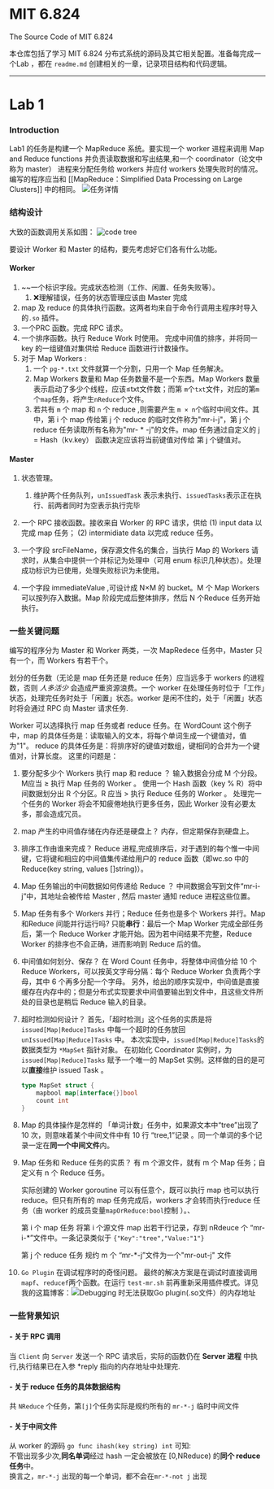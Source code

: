 
# MIT 6.824
The Source Code of MIT 6.824

本仓库包括了学习 MIT 6.824 分布式系统的源码及其它相关配置。准备每完成一个Lab ，都在 `readme.md` 创建相关的一章，记录项目结构和代码逻辑。

---
# Lab 1
### Introduction
Lab1 的任务是构建一个 MapReduce 系统。要实现一个 worker 进程来调用 Map and Reduce functions 并负责读取数据和写出结果,和一个 coordinator（论文中称为 master） 进程来分配任务给 workers 并应付 workers 处理失败时的情况。编写的程序应当和  [[MapReduce：Simplified Data Processing on Large Clusters]]  中的相同。
![任务详情](https://github.com/RenGeJiaYou/MIT6.824/assets/37719543/e90aefb8-6647-4af1-a867-8fec308b27eb)


### 结构设计
大致的函数调用关系如图：
![code tree](https://github.com/RenGeJiaYou/MIT6.824/assets/37719543/3f49681b-3ff4-47cf-a0f8-82547a426dc2)

要设计 Worker 和 Master 的结构，要先考虑好它们各有什么功能。

#### Worker
1. ~~一个标识字段。完成状态检测（工作、闲置、任务失败等）。
	1. ❌理解错误，任务的状态管理应该由 Master 完成
2. map 及 reduce 的具体执行函数。这两者均来自于命令行调用主程序时导入的`.so` 插件。
2. 一个PRC 函数。完成 RPC 请求。
3. 一个排序函数。执行 Reduce Work 时使用。 完成中间值的排序，并将同一 key 的一组键值对集供给 Reduce 函数进行计数操作。
4. 对于 Map Workers :
	1. 一个 `pg-*.txt` 文件就算一个分割，只用一个 Map 任务解决。
	2. Map Workers 数量和 Map 任务数量不是一个东西。Map Workers 数量表示启动了多少个线程，应该≤txt文件数；而第 `m`个`txt`文件，对应的第`m`个`map`任务，将产生`nReduce`个文件。
	3. 若共有 `m` 个 map 和 `n` 个 reduce ,则需要产生 `m × n`个临时中间文件。其中，第 i 个 map 传给第 j 个 reduce 的临时文件称为"mr-i-j"，第 j 个 reduce 任务读取所有名称为"mr- * -j"的文件。map 任务通过自定义的 j = Hash（kv.key） 函数决定应该将当前键值对传给 第 j 个键值对。



#### Master

1. 状态管理。
	1. 维护两个任务队列，`unIssuedTask` 表示未执行、`issuedTasks`表示正在执行、前两者同时为空表示执行完毕
2. 一个 RPC 接收函数。接收来自 Worker 的 RPC 请求，供给
	(1) input data 以完成 map 任务；
	(2) intermidiate data 以完成 reduce 任务。

3. 一个字段 srcFileName，保存源文件名的集合，当执行 Map 的 Workers 请求时，从集合中提供一个并标记为处理中（可用 enum 标识几种状态）。处理成功标识为已使用，处理失败标识为未使用。

4. 一个字段 immediateValue ,可设计成 N×M 的 bucket。M 个 Map Workers 可以按列存入数据。Map 阶段完成后整体排序，然后 N 个Reduce 任务开始执行。

### 一些关键问题
编写的程序分为 Master 和 Worker 两类，一次 MapRedece 任务中，Master 只有一个，而 Workers 有若干个。

划分的任务数（无论是 map 任务还是 reduce 任务）应当远多于 workers 的进程数，否则 *人多活少* 会造成严重资源浪费。一个 worker 在处理任务时位于「工作」状态，处理完任务时处于「闲置」状态。worker 是闲不住的，处于「闲置」状态时将会通过 RPC 向 Master 请求任务. 

Worker 可以选择执行 map 任务或者 reduce 任务。在 WordCount 这个例子中，map 的具体任务是：读取输入的文本，将每个单词生成一个键值对，值为"1"。
reduce 的具体任务是：将排序好的键值对数组，键相同的合并为一个键值对，计算长度。
这里的问题是：
1. 要分配多少个 Workers 执行 map 和 reduce ？
	输入数据会分成 M 个分段。M应当    ≥ 执行 Map 任务的 Worker  。
	使用一个 Hash 函数（key % R）将中间数据划分出 R 个分区。R 应当 > 执行 Reduce 任务的 Worker 。
	处理完一个任务的 Worker 将会不知疲倦地执行更多任务，因此 Worker 没有必要太多，那会造成冗员。

2. map 产生的中间值存储在内存还是硬盘上？
	内存，但定期保存到硬盘上。

3. 排序工作由谁来完成？
	Reduce 进程,完成排序后，对于遇到的每个惟一中间键，它将键和相应的中间值集传递给用户的 reduce 函数（即wc.so 中的 Reduce(key string, values []string)）。

4. Map 任务输出的中间数据如何传递给 Reduce ？
	中间数据会写到文件“mr-i-j”中，其地址会被传给 Master , 然后 master 通知 reduce 进程这些位置。

5. Map 任务有多个 Workers 并行；Reduce 任务也是多个 Workers 并行。Map 和Reduce 间能并行运行吗?
	只能**串行**：最后一个 Map Worker 完成全部任务后，第一个 Reduce Worker 才能开始。因为若中间结果不完整，Reduce Worker 的排序也不会正确，进而影响到 Reduce 后的值。

6. 中间值如何划分、保存？
	在 Word Count 任务中，将整体中间值分给 10 个 Reduce Workers，可以按英文字母分隔：每个 Reduce Worker 负责两个字母，其中 6 个再多分配一个字母。
	另外，给出的顺序实现中，中间值是直接缓存在内存中的；但是分布式实现要求中间值要输出到文件中，且这些文件所处的目录也是稍后 Reduce 输入的目录。

7. 超时检测如何设计？
	首先，「超时检测」这个任务的实质是将 `issued[Map|Reduce]Tasks` 中每一个超时的任务放回 `unIssued[Map|Reduce]Tasks` 中。
	本次实现中，`issued[Map|Reduce]Tasks`的数据类型为 `*MapSet` 指针对象。
	在初始化 Coordinator 实例时，为 `issued[Map|Reduce]Tasks` 赋予一个唯一的 MapSet 实例。这样做的目的是可以**直接**维护 issued Task 。
	```go
	type MapSet struct {  
		mapbool map[interface{}]bool  
		count int  
	}
	```

8. Map 的具体操作是怎样的
	「单词计数」任务中，如果源文本中“tree”出现了 10 次，则意味着某个中间文件中有 10 行 “tree,1”记录 。同一个单词的多个记录一定在**同一个中间文件**内。

9. Map 任务和 Reduce 任务的实质？
	有 m 个源文件，就有 m 个 Map 任务；自定义有  n 个 Reduce 任务。
	
	实际创建的 Worker goroutine 可以有任意个，既可以执行 map 也可以执行 reduce。但只有所有的 map 任务完成后，workers 才会转而执行reduce 任务（由 worker 的成员变量`mapOrReduce:bool`控制 ）。、
	
	第 i 个 map 任务 将第 i 个源文件 map 出若干行记录，存到 nRdeuce 个 “mr-i-\*”文件中。一条记录类似于 `{"Key":"tree","Value:"1"}`
	
	第 j 个 reduce 任务 规约 m 个 “mr-\*-j”文件为一个"mr-out-j" 文件

8. `Go Plugin` 在调试程序时的奇怪问题。
   最终的解决方案是在调试时直接调用`mapf`、`reducef`两个函数。在运行 `test-mr.sh` 前再重新采用插件模式。详见我的这篇博客：![Debugging 时无法获取Go plugin(.so文件）的内存地址](https://juejin.cn/post/7219084778347642938)
 



### 一些背景知识
#### - 关于 RPC 调用  
当 `Client` 向 `Server` 发送一个 RPC 请求后，实际的函数仍在 **Server 进程** 中执行,执行结果已在入参 *reply 指向的内存地址中处理完.

#### - 关于 reduce 任务的具体数据结构
共 `NReduce` 个任务，第`[j]`个任务实际是规约所有的 `mr-*-j` 临时中间文件

#### - 关于中间文件  
从 worker 的源码 ```go
func ihash(key string) int``` 可知:  
不管出现多少次,**同名单词**经过 hash 一定会被放在 [0,NReduce) 的**同个 reduce 任务**中。  
换言之，`mr-*-j` 出现的每一个单词，都不会在`mr-*-not j` 出现
